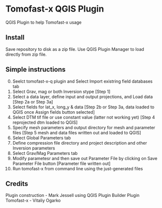 # Tomofast-x QGIS Plugin
 QGIS Plugin to help Tomofast-x usage
 
## Install
Save repository to disk as a zip file. Use QGIS Plugin Manager to load directly from zip file.

## Simple instructions
0. Seelct tomofast-x-q plugin and Select Import existring field databases tab
1. Select Grav, mag or both Inversion stype [Step 1]
2. Select a data layer, define input and output projections, and Load data [Step 2a or Step 3a]
3. Select fields for lat_x, long_y & data [Step 2b or Step 3a, data loaded to QGIS once Assign fields button selected]
4. Select DTM tif file or use constant value (latter not working yet) [Step 4 reprojected dtm loaded to QGIS]
5. Specify mesh parameters and output directory for mesh and parameter files [Step 5 mesh and data files written out and loaded to QGIS]
6. Select Global Parameters tab
7. Define compression file directory and project description and other Inversion parameters
8. Select Grav/Mag Parameters tab
9. Modify parametesr and then save out Parameter File by clicking on Save Parameter File button [Parameter file written out]
10. Run tomofast-x from command line using the just-generated files


## Credits    
Plugin construction - Mark Jessell using QGIS Plugin Builder Plugin    
Tomofast-x - Vitaliy Ogarko    